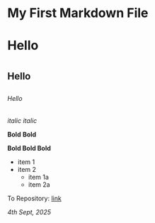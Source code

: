 # My First Markdown File

# Hello <h1>

## Hello <h2>

###### Hello <h6>

*italic*
_italic_

**Bold**
__Bold__

__Bold **Bold** Bold__

* item 1
* item 2
    * item 1a
    * item 2a

To Repository: [link](https://github.com/DanFDT/DanFDT)

*4th Sept, 2025*
